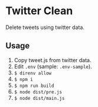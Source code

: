 # Twitter Clean
Delete tweets using twitter data.

## Usage
1. Copy tweet.js from twitter data.
2. Edit `.env` (sample: `.env-sample`).
3. `$ direnv allow`
4. `$ npm i`
5. `$ npm run build`
6. `$ node dist/pre.js`
7. `$ node dist/main.js`
